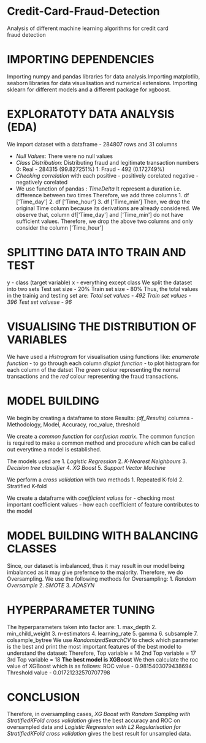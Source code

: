 # Credit-Card-Fraud-Detection
Analysis of different machine learning algorithms for credit card fraud detection

# IMPORTING DEPENDENCIES
Importing numpy and pandas libraries for data analysis.Importing matplotlib, seaborn libraries for data visualisation and numerical extensions.
Importing sklearn for different models and a different package for xgboost.

# EXPLORATOTY DATA ANALYSIS (EDA)
We import dataset with a dataframe - 284807 rows and 31 columns
- _Null Values_: There were no null values 
- _Class Distribution_: Distributing fraud and legitimate transaction numbers
             0: Real - 284315  (99.827251%)
             1: Fraud - 492    (0.172749%)
- _Checking correlation_ with each 
             positive - positively corelated
             negative - negatively corelated
- We use function of pandas : _TimeDelta_
             It represent a duration i.e. difference between two times 
             Therefore, we add three columns 
                       1. df ['Time_day']
                       2. df ['Time_hour']
                       3. df ['Time_min']
              Then, we drop the original Time column because its derivations are already considered.
              We observe that, column df['Time_day'] and ['Time_min'] do not have sufficient values.
              Therefore, we drop the above two columns and only consider the column ['Time_hour']
       
# SPLITTING DATA INTO TRAIN AND TEST
y - class (target variable)
x - everything except class
We split the dataset into two sets
             Test set size - 20%
             Train set size - 80%
Thus, the total values in the trainig and testing set are:
             _Total set values - 492_
             _Train set values - 396_
             _Test set valuese - 96_

# VISUALISING THE DISTRIBUTION OF VARIABLES
We have used a _Histrogram_ for visualisation using functions like:
             _enumerate function_ - to go through each column
             _displot function_ - to plot histogram for each column of the datset
The _green_ colour representing the normal transactions and
the _red_ colour representing the fraud transactions.

# MODEL BUILDING
We begin by creating a dataframe to store Results: 
             _(df_Results)_
             columns - Methodology, Model, Accuracy, roc_value, threshold

We create a _common function_ for _confusion matrix_.
The common function is required to make a common method and procedure which can be called out everytime a model is established.

The models used are
             1. _Logistic Regression_
             2. _K-Nearest Neighbours_
             3. _Decision tree classifier_
             4. _XG Boost_
             5. _Support Vector Machine_
             
We perform a _cross validation_ with two methods
             1. Repeated K-fold
             2. Stratified K-fold

We create a dataframe with _coefficient values_ for 
             - checking most important coefficient values
             - how each coefficient of feature contributes to the model

# MODEL BUILDING WITH BALANCING CLASSES
Since, our dataset is imbalanced, thus it may result in our model being imbalanced as it may give prefernce to the majority.
Therefore, we do Oversampling.
We use the following methods for Oversampling:
             1. _Random Oversample_
             2. _SMOTE_
             3. _ADASYN_
      
# HYPERPARAMETER TUNING
The hyperparameters taken into factor are:
             1. max_depth
             2. min_child_weight
             3. n-estimators
             4. learning_rate
             5. gamma
             6. subsample
             7. colsample_bytree
 We use _RandomizedSearchCV_ to check which parameter is the best and print the most important features of the best model to understand the dataset:
 Therefore,  Top variable = 14
             2nd Top variable = 17
             3rd Top variable = 18
 **The best model is XGBoost**
 We then calculate the roc value of XGBoost which is as follows: 
             ROC value - 0.9815403079438694
             Threshold value - 0.01721232570707798
             
 # CONCLUSION
 Therefore, in oversampling cases, _XG Boost with Random Sampling with StratifiedKFold cross validation_ gives the best accuracy and ROC on oversampled data
 and _Logistic Regression with L2 Regularisation for StratifiedKFold cross validation_ gives the best result for unsampled data.


 
 
  






           
             
